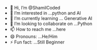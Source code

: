 - 👋 Hi, I’m @ShamilCoded
- 👀 I’m interested in ...python and AI
- 🌱 I’m currently learning ... Generative AI
- 💞️ I’m looking to collaborate on ...Python 
- 📫 How to reach me ...here
- 😄 Pronouns: ...He/Him
- ⚡ Fun fact: ...Still Beginner

<!---
ShamilCoded/ShamilCoded is a ✨ special ✨ repository because its `README.md` (this file) appears on your GitHub profile.
You can click the Preview link to take a look at your changes.
--->
